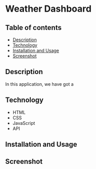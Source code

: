 # Weather Dashboard

## Table of contents 

 - [Description](#description)
 - [Technology](#technology)
 - [Installation and Usage](#installation-and-usage)
 - [Screenshot](#screenshot)

## Description 

In this application, we have got a 

## Technology

- HTML
- CSS
- JavaScript
- API 



## Installation and Usage 


## Screenshot

